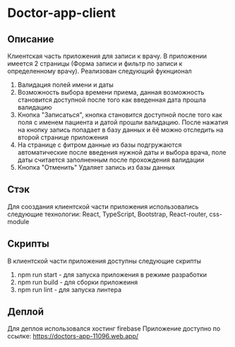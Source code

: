 # Doctor-app-client

## Описание
Клиентская часть приложения для записи к врачу. В приложении имеется 2 страницы (Форма записи и фильтр по записи к определенному врачу). Реализован следующий фукнционал
1) Валидация полей имени и даты  
2) Возможность выбора времени приема, данная возможность становится доступной после того как введенная дата прошла валидацию  
3) Кнопка "Записаться", кнопка становится доступной после того как поля с именем пациента и датой прошли валидацию. После нажатия на кнопку запись попадает в базу данных и 
ёё можно отследить на второй странице приложения  
4) На странице с фитром данные из базы подгружаются автоматические после введения нужной даты и выбора врача, поле даты считается заполненным после прохождения валидации  
5) Кнопка "Отменить" Удаляет запись из базы данных

## Стэк 
Для сооздания клиентской части приложения использовались следующие технологии: React, TypeScript, Bootstrap, React-router, css-module

## Скрипты 
В клиентской части приложения доступны следующие скрипты

1) npm run start - для запуска приложения в режиме разработки  
2) npm run build - для сборки приложеиня   
3) npm run lint - для запуска линтера  

## Деплой 
Для деплоя использовался хостинг firebase
Приложение доступно по ссылке: https://doctors-app-11096.web.app/
